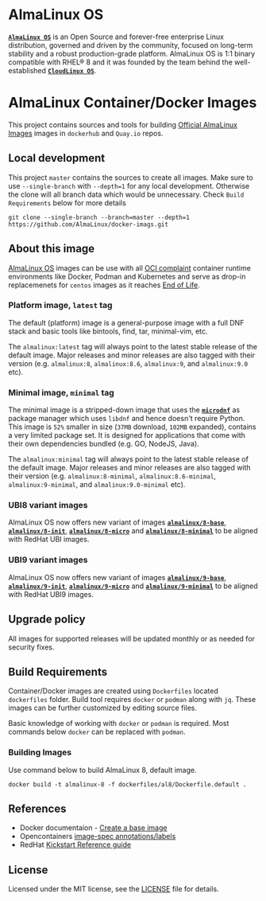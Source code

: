 # AlmaLinux OS

[**`AlmaLinux OS`**](https://almalinux.org/) is an Open Source and forever-free enterprise Linux distribution, governed and driven by the community, focused on long-term stability and a robust production-grade platform. AlmaLinux OS is 1:1 binary compatible with RHEL® 8 and it was founded by the team behind the well-established [**`CloudLinux OS`**](https://www.cloudlinux.com/all-products/product-overview/cloudlinuxos).

# AlmaLinux Container/Docker Images

This project contains sources and tools for building [Official AlmaLinux Images](https://hub.docker.com/_/almalinux) images in `dockerhub` and `Quay.io` repos.

## Local development

This project `master` contains the sources to create all images. Make sure to use `--single-branch` with `--depth=1` for any local development. Otherwise the clone will all branch data which would be unnecessary. Check `Build Requirements` below for more details

```
git clone --single-branch --branch=master --depth=1  https://github.com/AlmaLinux/docker-imags.git
```

## About this image

[AlmaLinux OS](https://almalinux.org/) images can be use with all [OCI complaint](https://opencontainers.org/) container runtime environments like Docker, Podman and Kubernetes and serve as drop-in replacemenets for `centos` images as it reaches [End of Life](https://centos.org/centos-linux-eol/).

### Platform image, `latest` tag

The default (platform) image is a general-purpose image with a full DNF stack and basic tools like bintools, find, tar, minimal-vim, etc.

The `almalinux:latest` tag will always point to the latest stable release of the default image. Major releases and minor releases are also tagged with their version (e.g. `almalinux:8`, `almalinux:8.6`, `almalinux:9`, and `almalinux:9.0` etc).

### Minimal image, `minimal` tag

The minimal image is a stripped-down image that uses the [**`microdnf`**](https://github.com/rpm-software-management/microdnf) as package manager which uses `libdnf` and hence doesn't require Python. This image is `52%` smaller in size (`37MB` download, `102MB` expanded), contains a very limited package set. It is designed for applications that come with their own dependencies bundled (e.g. GO, NodeJS, Java).

The `almalinux:minimal` tag will always point to the latest stable release of the default image. Major releases and minor releases are also tagged with their version (e.g. `almalinux:8-minimal`, `almalinux:8.6-minimal`, `almalinux:9-minimal`, and `almalinux:9.0-minimal` etc).

### UBI8 variant images

AlmaLinux OS now offers new variant of images [**`almalinux/8-base`**](https://hub.docker.com/r/almalinux/8-base), [**`almalinux/8-init`**](https://hub.docker.com/r/almalinux/8-init), [**`almalinux/8-micro`**](https://hub.docker.com/r/almalinux/8-micro) and [**`almalinux/8-minimal`**](https://hub.docker.com/r/almalinux/8-minimal)  to be aligned with  RedHat UBI images.

### UBI9 variant images

AlmaLinux OS now offers new variant of images [**`almalinux/9-base`**](https://hub.docker.com/r/almalinux/9-base), [**`almalinux/9-init`**](https://hub.docker.com/r/almalinux/9-init), [**`almalinux/9-micro`**](https://hub.docker.com/r/almalinux/9-micro) and [**`almalinux/9-minimal`**](https://hub.docker.com/r/almalinux/9-minimal)  to be aligned with  RedHat UBI9 images.

## Upgrade policy

All images for supported releases will be updated monthly or as needed for security fixes.

## Build Requirements

Container/Docker images are created using `Dockerfiles` located `dockerfiles` folder. Build tool requires `docker` or `podman` along with `jq`. These images can be further customized by editing source files.

Basic knowledge of working with `docker` or `podman` is required. Most commands below `docker` can be replaced with `podman`.

###  Building Images

Use command below to build AlmaLinux 8, default image.

```
docker build -t almalinux-8 -f dockerfiles/al8/Dockerfile.default .
```

## References

* Docker documentaion - [Create a base image](https://docs.docker.com/develop/develop-images/baseimages/)
* Opencontainers [image-spec annotations/labels](https://github.com/opencontainers/image-spec/blob/master/annotations.md)
* RedHat [Kickstart Reference guide](https://access.redhat.com/documentation/en-us/red_hat_enterprise_linux/8/html/system_design_guide/kickstart-script-file-format-reference_system-design-guide)

## License

Licensed under the MIT license, see the [LICENSE](LICENSE) file for details.
